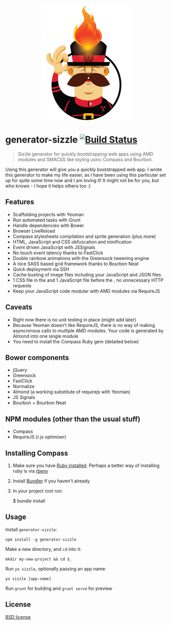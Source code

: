 <p align="center">
  <a href="http://robertpataki.com">
    <img width="281" height="359" src="https://raw.githubusercontent.com/robertpataki/generator-sizzle/master/app/templates/app/images/yeoman-sizzle.png"/>
  </a>
</p>

# generator-sizzle [![Build Status](https://travis-ci.org/robertpataki/generator-sizzle.svg?branch=master)](https://travis-ci.org/robertpataki/generator-sizzle)

> Sizzle generator for quickly bootstrapping web apps using AMD modules and SMACSS like styling usinc Compass and Bourbon.

Using this generator will give you a quickly bootstrapped web app. I wrote this generator to make my life easier, as I have been using this particular set up for quite some time now and I am loving it! It might not be for you, but who knows - I hope it helps others too :)

## Features

- Scaffolding projects with Yeoman
- Run automated tasks with Grunt
- Handle dependencies with Bower
- Browser LiveReload
- Compass stylesheets compilation and sprite generation (plus more)
- HTML, JavaScript and CSS obfuscation and minification
- Event driven JavaScript with JSSignals
- No touch event latency thanks to FastClick
- Double rainbow animations with the Greensock tweening engine
- A nice SASS based grid framework thanks to Bourbon Neat
- Quick deployment via SSH
- Cache busting of image files including your JavaScript and JSON files
- 1 CSS file in the <head> and 1 JavaScript file before the </body>, no unnecessary HTTP requests
- Keep your JavaScript code modular with AMD modules via RequireJS

## Caveats

- Right now there is no unit testing in place (might add later)
- Because Yeoman doesn't like RequireJS, there is no way of making asyncronous calls to multiple AMD modules. Your code is generated by Almond into one single module
- You need to install the Compass Ruby gem (detailed below)


## Bower components

- jQuery
- Greensock
- FastClick
- Normalize
- Almond (a working substitute of requirejs with Yeoman)
- JS Signals
- Bourbon + Bourbon Neat

## NPM modules (other than the usual stuff)
- Compass
- RequireJS (r.js optimiser)

## Installing Compass

1. Make sure you have [Ruby installed](https://www.ruby-lang.org/en/downloads/). Perhaps a better way of installing ruby is via [rbenv](http://octopress.org/docs/setup/rbenv/)
2. Install [Bundler](http://bundler.io/) if you haven't already
3. In your project root run:

	$ bundle install

## Usage

Install `generator-sizzle`:
```
npm install -g generator-sizzle
```

Make a new directory, and `cd` into it:
```
mkdir my-new-project && cd $_
```

Run `yo sizzle`, optionally passing an app name:
```
yo sizzle [app-name]
```

Run `grunt` for building and `grunt serve` for preview



## License

[BSD license](http://opensource.org/licenses/bsd-license.php)